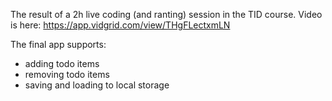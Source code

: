 The result of a 2h live coding (and ranting) session in the TID course. 
Video is here: https://app.vidgrid.com/view/THgFLectxmLN

The final app supports: 
- adding todo items
- removing todo items
- saving and loading to local storage

